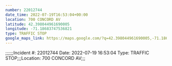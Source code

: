 ```yaml
---
number: 22012744
date_time: 2022-07-19T16:53:04+00:00
location: 700 CONCORD AV
latitude: 42.398044961690005
longitude: -71.18683747536821
type: TRAFFIC STOP
google_maps_link: https://maps.google.com/?q=42.398044961690005,-71.18683747536821
---
```


;;;;;;Incident #: 22012744  Date: 2022-07-19 16:53:04   Type: TRAFFIC STOP;;;Location: 700 CONCORD AV;;;
